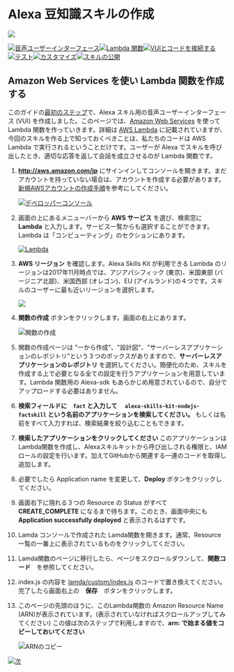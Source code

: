 # Alexa 豆知識スキルの作成
<img src="https://m.media-amazon.com/images/G/01/mobile-apps/dex/alexa/alexa-skills-kit/tutorials/quiz-game/header._TTH_.png" />

[![音声ユーザーインターフェース](https://m.media-amazon.com/images/G/01/mobile-apps/dex/alexa/alexa-skills-kit/jp/tutorials/navigation/1-locked.png)](./1-voice-user-interface.md)[![Lambda 関数](https://m.media-amazon.com/images/G/01/mobile-apps/dex/alexa/alexa-skills-kit/jp/tutorials/navigation/2-on.png)](./2-lambda-function.md)[![VUIとコードを接続する](https://m.media-amazon.com/images/G/01/mobile-apps/dex/alexa/alexa-skills-kit/jp/tutorials/navigation/3-locked.png)](./3-connect-vui-to-code.md)[![テスト](https://m.media-amazon.com/images/G/01/mobile-apps/dex/alexa/alexa-skills-kit/jp/tutorials/navigation/4-locked.pn)](./4-testing.md)[![カスタマイズ](https://m.media-amazon.com/images/G/01/mobile-apps/dex/alexa/alexa-skills-kit/jp/tutorials/navigation/5-locked.png)](./5-customization.md)[![スキルの公開](https://m.media-amazon.com/images/G/01/mobile-apps/dex/alexa/alexa-skills-kit/jp/tutorials/navigation/6-locked.png)](./6-publication.md)

## Amazon Web Services を使い Lambda 関数を作成する

このガイドの[最初のステップ](1-voice-user-interface.md)で、Alexa スキル用の音声ユーザーインターフェース (VUI) を作成しました。このページでは、[Amazon Web Services](http://aws.amazon.com/jp) を使って Lambda 関数を作っていきます。詳細は [AWS Lambda](http://aws.amazon.com/jp/lambda) に記載されていますが、今回のスキルを作る上で知っておくべきことは、私たちのコードは AWS Lambda で実行されるということだけです。ユーザーが Alexa でスキルを呼び出したとき、適切な応答を返して会話を成立させるのが Lambda 関数です。

1.  **http://aws.amazon.com/jp** にサインインしてコンソールを開きます。まだアカウントを持っていない場合は、アカウントを作成する必要があります。[新規AWSアカウントの作成手順](../set-up-aws.md)を参考にしてください。

	[![デベロッパーコンソール](https://m.media-amazon.com/images/G/01/mobile-apps/dex/alexa/alexa-skills-kit/jp/tutorials/fact/2-1-sign-in-to-the-console.png)](https://console.aws.amazon.com/console/home)

2.  画面の上にあるメニューバーから **AWS サービス** を選び、検索窓に **Lambda** と入力します。サービス一覧からも選択することができます。Lambda は「コンピューティング」のセクションにあります。

	[![Lambda](https://m.media-amazon.com/images/G/01/mobile-apps/dex/alexa/alexa-skills-kit/jp/tutorials/fact/2-2-services-lambda.png)](https://console.aws.amazon.com/lambda/home)

3.  **AWS リージョン** を確認します。Alexa Skills Kit が利用できる Lambda のリージョンは2017年11月時点では、アジアパシフィック (東京)、米国東部 (バージニア北部)、米国西部 (オレゴン)、EU (アイルランド)の４つです。スキルのユーザーに最も近いリージョンを選択します。

    ![](https://m.media-amazon.com/images/G/01/mobile-apps/dex/alexa/alexa-skills-kit/jp/tutorials/fact/2-3-check-region.png)

4.  **関数の作成** ボタンをクリックします。画面の右上にあります。

    ![関数の作成](https://m.media-amazon.com/images/G/01/mobile-apps/dex/alexa/alexa-skills-kit/jp/tutorials/fact/2-4-create-a-lambda-function.png)

5.  関数の作成ページは "一から作成"、"設計図"、"サーバーレスアプリケーションのレポジトリ"という３つのボックスがありますので、**サーバーレスアプリケーションのレポジトリ** を選択してください。簡便化のため、スキルを作成する上で必要となる全ての設定を行うアプリケーションを用意しています。Lambda 関数用の Alexa-sdk もあらかじめ用意されているので、自分でアップロードする必要はありません。

6. **検索フィールドに　`fact` と入力して 　`alexa-skills-kit-nodejs-factskill` という名前のアプリケーションを検索してください。** もしくは名前をすべて入力すれば、検索結果を絞り込むこともできます。 

7. **検索したアプリケーションをクリックしてください** このアプリケーションはLambda関数を作成し、Alexaスキルキットから呼び出しされる権限と、IAMロールの設定を行います。加えてGitHubから関連する一連のコードを取得し追加します。

8. 必要でしたら Application name を変更して、**Deploy** ボタンをクリックしてください。

9. 画面右下に現れる３つの Resource の Status がすべて **CREATE_COMPLETE** になるまで待ちます。このとき、画面中央にも **Application successfully deployed** と表示されるはずです。

10. Lamda コンソールで作成された Lamda関数を開きます。通常、Resource 一覧の一番上に表示されているものをクリックしてください。

11. Lamda関数のページに移行したら、ページをスクロールダウンして、**関数コード**　を参照してください。

12. index.js の内容を [lamda/custom/index.js](../lambda/custom/index.js) のコードで置き換えてください。完了したら画面右上の　**保存**　ボタンをクリックします。

13. このページの先頭のほうに、このLambda関数の Amazon Resource Name (ARN)が表示されています。(表示されていなければスクロールアップしてみてください) この値は次のステップで利用しますので、**arn: で始まる値をコピーしておいてください**

    ![ARNのコピー](https://m.media-amazon.com/images/G/01/mobile-apps/dex/alexa/alexa-skills-kit/jp/tutorials/fact/2-12-copy-ARN._NEW_.png)

[![次](https://m.media-amazon.com/images/G/01/mobile-apps/dex/alexa/alexa-skills-kit/jp/tutorials/general/buttons/button_next_connect_vui_to_code.png)](./3-connect-vui-to-code.md)
